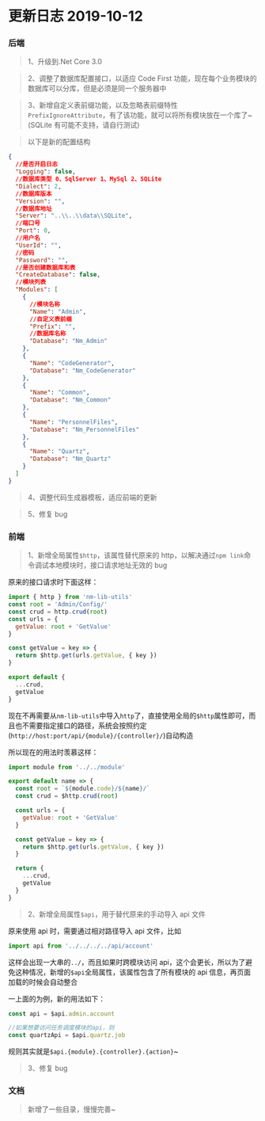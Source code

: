 # 更新日志 2019-10-12

### 后端

> 1、升级到.Net Core 3.0

> 2、调整了数据库配置接口，以适应 Code First 功能，现在每个业务模块的数据库可以分库，但是必须是同一个服务器中

> 3、新增自定义表前缀功能，以及忽略表前缀特性`PrefixIgnoreAttribute`，有了该功能，就可以将所有模块放在一个库了~(SQLite 有可能不支持，请自行测试)

> 以下是新的配置结构

```json
{
  //是否开启日志
  "Logging": false,
  //数据库类型 0、SqlServer 1、MySql 2、SQLite
  "Dialect": 2,
  //数据库版本
  "Version": "",
  //数据库地址
  "Server": "..\\..\\data\\SQLite",
  //端口号
  "Port": 0,
  //用户名
  "UserId": "",
  //密码
  "Password": "",
  //是否创建数据库和表
  "CreateDatabase": false,
  //模块列表
  "Modules": [
    {
      //模块名称
      "Name": "Admin",
      //自定义表前缀
      "Prefix": "",
      //数据库名称
      "Database": "Nm_Admin"
    },
    {
      "Name": "CodeGenerator",
      "Database": "Nm_CodeGenerator"
    },
    {
      "Name": "Common",
      "Database": "Nm_Common"
    },
    {
      "Name": "PersonnelFiles",
      "Database": "Nm_PersonnelFiles"
    },
    {
      "Name": "Quartz",
      "Database": "Nm_Quartz"
    }
  ]
}
```

> 4、调整代码生成器模板，适应前端的更新

> 5、修复 bug

### 前端

> 1、新增全局属性`$http`，该属性替代原来的 http，以解决通过`npm link`命令调试本地模块时，接口请求地址无效的 bug

原来的接口请求时下面这样：

```js
import { http } from 'nm-lib-utils'
const root = 'Admin/Config/'
const crud = http.crud(root)
const urls = {
  getValue: root + 'GetValue'
}

const getValue = key => {
  return $http.get(urls.getValue, { key })
}

export default {
  ...crud,
  getValue
}
```

现在不再需要从`nm-lib-utils`中导入`http`了，直接使用全局的`$http`属性即可，而且也不需要指定接口的路径，系统会按照约定(`http://host:port/api/{module}/{controller}/`)自动构造

所以现在的用法时羡慕这样：

```js
import module from '../../module'

export default name => {
  const root = `${module.code}/${name}/`
  const crud = $http.crud(root)

  const urls = {
    getValue: root + 'GetValue'
  }

  const getValue = key => {
    return $http.get(urls.getValue, { key })
  }

  return {
    ...crud,
    getValue
  }
}
```

> 2、新增全局属性`$api`，用于替代原来的手动导入 api 文件

原来使用 api 时，需要通过相对路径导入 api 文件，比如

```js
import api from '../../../../api/account'
```

这样会出现一大串的`../`，而且如果时跨模块访问 api，这个会更长，所以为了避免这种情况，新增的`$api`全局属性，该属性包含了所有模块的 api 信息，再页面加载的时候会自动整合

一上面的为例，新的用法如下：

```js
const api = $api.admin.account

//如果想要访问任务调度模块的api，则
const quartzApi = $api.quartz.job
```

规则其实就是`$api.{module}.{controller}.{action}`~

> 3、修复 bug

### 文档

> 新增了一些目录，慢慢完善~

<sponsor/>
